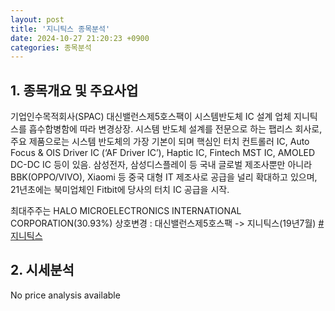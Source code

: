 ```yaml
---
layout: post
title: '지니틱스 종목분석'
date: 2024-10-27 21:20:23 +0900
categories: 종목분석
---
```


## 1. 종목개요 및 주요사업

기업인수목적회사(SPAC) 대신밸런스제5호스팩이 시스템반도체 IC 설계 업체 지니틱스를 흡수합병함에 따라 변경상장. 시스템 반도체 설계를 전문으로 하는 팹리스 회사로, 주요 제품으로는 시스템 반도체의 가장 기본이 되며 핵심인 터치 컨트롤러 IC, Auto Focus & OIS Driver IC (‘AF Driver IC’), Haptic IC, Fintech MST IC, AMOLED DC-DC IC 등이 있음. 삼성전자, 삼성디스플레이 등 국내 글로벌 제조사뿐만 아니라 BBK(OPPO/VIVO), Xiaomi 등 중국 대형 IT 제조사로 공급을 널리 확대하고 있으며, 21년초에는 북미업체인 Fitbit에 당사의 터치 IC 공급을 시작. 

최대주주는 HALO MICROELECTRONICS INTERNATIONAL CORPORATION(30.93%) 상호변경 : 대신밸런스제5호스팩 -> 지니틱스(19년7월)
[#지니틱스](#)

## 2. 시세분석

No price analysis available
